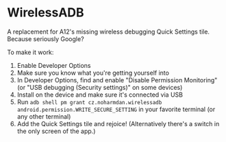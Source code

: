 # WirelessADB
A replacement for A12's missing wireless debugging Quick Settings tile. Because seriously Google?

To make it work:
1. Enable Developer Options
2. Make sure you know what you're getting yourself into
3. In Developer Options, find and enable "Disable Permission Monitoring" (or "USB debugging (Security settings)" on some devices)
4. Install on the device and make sure it's connected via USB
5. Run `adb shell pm grant cz.noharmdan.wirelessadb android.permission.WRITE_SECURE_SETTING` in your favorite terminal (or any other terminal)
6. Add the Quick Settings tile and rejoice! (Alternatively there's a switch in the only screen of the app.)
